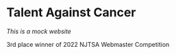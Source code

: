 # Talent Against Cancer

*This is a mock website*

3rd place winner of 2022 NJTSA Webmaster Competition
